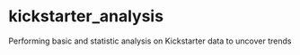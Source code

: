 # kickstarter_analysis
Performing basic and statistic analysis on Kickstarter data to uncover trends
